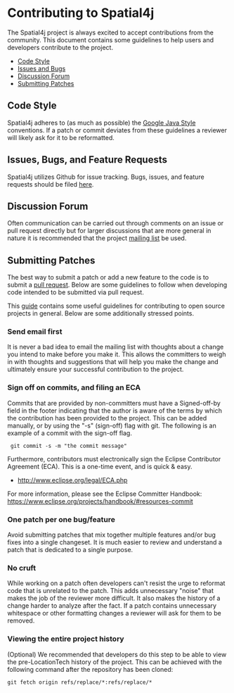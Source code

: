 # Contributing to Spatial4j

The Spatial4j project is always excited to accept contributions from the community. This document
contains some guidelines to help users and developers contribute to the project.

 - [Code Style](#code)
 - [Issues and Bugs](#bugs)
 - [Discussion Forum](#discuss)
 - [Submitting Patches](#patches)

## <a name="code">Code Style</a>

Spatial4j adheres to (as much as possible) the 
[Google Java Style](https://google.github.io/styleguide/javaguide.html) conventions. If a patch 
or commit deviates from these guidelines a reviewer will likely ask for it to be reformatted.

## <a name="bugs">Issues, Bugs, and Feature Requests</a>

Spatial4j utilizes Github for issue tracking. Bugs, issues, and feature requests should be 
filed [here](https://github.com/locationtech/spatial4j/issues).

## <a name="discuss">Discussion Forum</a>

Often communication can be carried out through comments on an issue or pull request directly but 
for larger discussions that are more general in nature it is recommended that the project 
[mailing list](https://locationtech.org/mailman/listinfo/spatial4j-dev) be used. 

## <a name="patches">Submitting Patches</a>

The best way to submit a patch or add a new feature to the code is to submit a [
pull request](https://help.github.com/articles/using-pull-requests/). Below are some guidelines to 
follow when developing code intended to be submitted via pull request.

This [guide](http://people.redhat.com/rjones/how-to-supply-code-to-open-source-projects/) contains 
some useful guidelines for contributing to open source projects in general. Below are some additionally 
stressed points.

### Send email first

It is never a bad idea to email the mailing list with thoughts about a change you intend to make
before you make it. This allows the committers to weigh in with thoughts and suggestions that will 
help you make the change and ultimately ensure your successful contribution to the project. 

### Sign off on commits, and filing an ECA

Commits that are provided by non-committers must have a Signed-off-by field in
the footer indicating that the author is aware of the terms by which the
contribution has been provided to the project.
This can be added manually, or by using the "-s" (sign-off) flag with git.
The following is an example of a commit with the sign-off flag.

     git commit -s -m "the commit message"

Furthermore, contributors must electronically sign the Eclipse Contributor Agreement (ECA).
This is a one-time event, and is quick & easy.

* http://www.eclipse.org/legal/ECA.php

For more information, please see the Eclipse Committer Handbook:
https://www.eclipse.org/projects/handbook/#resources-commit

### One patch per one bug/feature

Avoid submitting patches that mix together multiple features and/or bug fixes into a single changeset. 
It is much easier to review and understand a patch that is dedicated to a single purpose. 

### No cruft

While working on a patch often developers can't resist the urge to reformat code that is unrelated
to the patch. This adds unnecessary "noise" that makes the job of the reviewer more difficult. It
also makes the history of a change harder to analyze after the fact. If a patch contains unnecessary
whitespace or other formatting changes a reviewer will ask for them to be removed.

### Viewing the entire project history

(Optional) We recommended that developers do this step to be able to view the 
pre-LocationTech history of the project. This can be achieved with the following
command after the repository has been cloned:

    git fetch origin refs/replace/*:refs/replace/*

